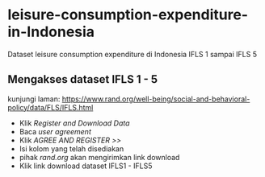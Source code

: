 # leisure-consumption-expenditure-in-Indonesia
Dataset leisure consumption expenditure di Indonesia
IFLS 1 sampai IFLS 5

## Mengakses dataset IFLS 1 - 5

kunjungi laman: https://www.rand.org/well-being/social-and-behavioral-policy/data/FLS/IFLS.html

- Klik *Register and Download Data*
- Baca *user agreement*
- Klik *AGREE AND REGISTER >>*
- Isi kolom yang telah disediakan
- pihak *rand.org* akan mengirimkan link download
- Klik link download dataset IFLS1 - IFLS5
